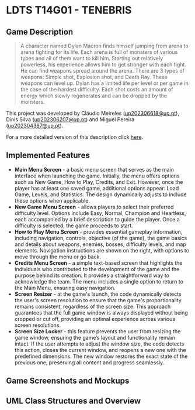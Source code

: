 # LDTS T14G01 - TENEBRIS  

## Game Description

> A character named Dylan Macron finds himself jumping from arena to arena fighting for its life. Each arena is full of monsters of various types and all of them want to kill him.
> Starting out relatively powerless, his experience allows him to get stronger with each fight. He can find weapons spread around the arena. There are 3 types of weapons: Simple shot, Explosion shot, and Death Ray.
> These weapons can level up. Dylan has a limited life per level or per game in the case of the hardest difficulty. Each shot costs an amount of energy which slowly regenerates and can be dropped by the monsters.

This project was developed by Cláudio Meireles (up202306618@up.pt), Dinis Silva (up202306207@up.pt) and Miguel Pereira (up202304387@up.pt).

For a more detailed version of this description click [here](./docs/README.md).

## Implemented Features
- **Main Menu Screen** - a basic menu screen that serves as the main interface when launching the game. Initially, the menu offers options such as New Game, How to Play, Credits, and Exit. However, once the player has at least one saved game, additional options appear: Load Game, Levels, and Statistics. The design dynamically adjusts to include these options when applicable.
- **New Game Menu Screen** - allows players to select their preferred difficulty level. Options include Easy, Normal, Champion and Heartless, each accompanied by a brief description to guide the player. Once a difficulty is selected, the game proceeds to start.
- **How to Play Menu Screen** - provides essential gameplay information, including navigation, controls, objective (of the game), the game basics and details about weapons, enemies, bosses, difficulty levels, and map elements. Navigation instructions are shown on the right, with options to move through the menu or go back.
- **Credits Menu Screen** - a simple text-based screen that highlights the individuals who contributed to the development of the game and the purpose behind its creation. It provides a straightforward way to acknowledge the team. The menu includes a single option to return to the Main Menu, ensuring easy navigation.
- **Screen Resizer** - at the game's launch, the code dynamically detects the user's screen resolution to ensure that the game's proportionality remains consistent, regardless of the screen size. This approach guarantees that the full game window is always displayed without being cropped or cut off, providing an optimal experience across various screen resolutions.
- **Screen Size Locker** - this feature prevents the user from resizing the game window, ensuring the game’s layout and functionality remain intact. If the user attempts to adjust the window size, the code detects this action, closes the current window, and reopens a new one with the predefined dimensions. The new window restores the exact state of the previous one, preserving all content and progress seamlessly.

## Game Screenshots and Mockups



## UML Class Structures and Overview

